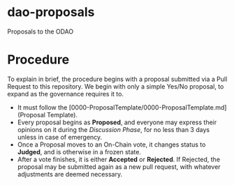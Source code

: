 # dao-proposals
Proposals to the ODAO

# Procedure

To explain in brief, the procedure begins with a proposal submitted via a Pull Request to this repository. We begin with only a simple Yes/No proposal, to expand as the governance requires it to.
- It must follow the [0000-ProposalTemplate/0000-ProposalTemplate.md](Proposal Template). 
- Every proposal begins as **Proposed**, and everyone may express their opinions on it during the *Discussion Phase*, for no less than 3 days unless in case of emergency.
- Once a Proposal moves to an On-Chain vote, it changes status to **Judged**, and is otherwise in a frozen state. 
- After a vote finishes, it is either **Accepted** or **Rejected**. If Rejected, the proposal may be submitted again as a new pull request, with whatever adjustments are deemed necessary. 
